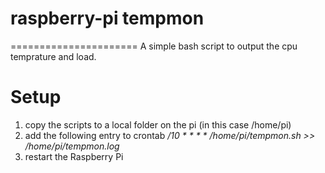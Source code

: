 # raspberry-pi tempmon
======================
A simple bash script to output the cpu temprature and load.

Setup
=====

1. copy the scripts to a local folder on the pi (in this case /home/pi)
2. add the following entry to crontab */10 * * * * /home/pi/tempmon.sh >> /home/pi/tempmon.log*
3. restart the Raspberry Pi

